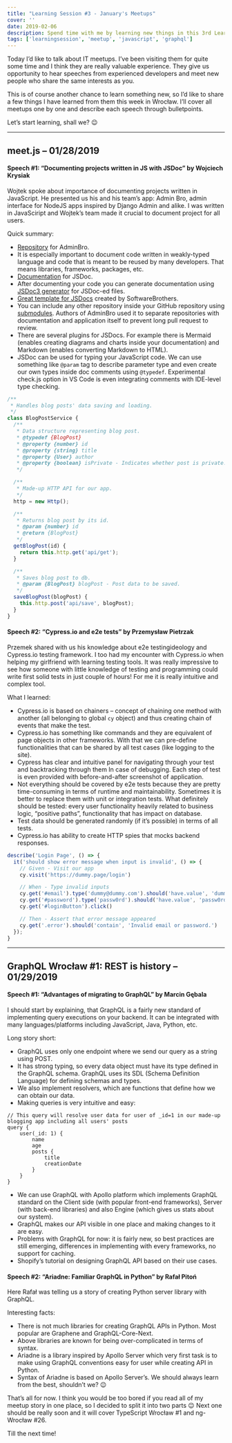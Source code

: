 ```yaml
---
title: "Learning Session #3 - January's Meetups"
cover: ''
date: 2019-02-06
description: Spend time with me by learning new things in this 3rd Learning Session!
tags: ['learningsession', 'meetup', 'javascript', 'graphql']
---
```


Today I’d like to talk about IT meetups. I’ve been visiting them for quite some time and I think they are really valuable experience. They give us opportunity to hear speeches from experienced developers and meet new people who share the same interests as you.

This is of course another chance to learn something new, so I’d like to share a few things I have learned from them this week in Wrocław. I’ll cover all meetups one by one and describe each speech through bulletpoints.

Let’s start learning, shall we? 😉

---

## meet.js – 01/28/2019

#### Speech #1: “Documenting projects written in JS with JSDoc” by Wojciech Krysiak

Wojtek spoke about importance of documenting projects written in JavaScript. He presented us his and his team’s app: Admin Bro, admin interface for NodeJS apps inspired by Django Admin and alike. I was written in JavaSciript and Wojtek’s team made it crucial to document project for all users.

Quick summary:

- [Repository](https://github.com/SoftwareBrothers/admin-bro) for AdminBro.
- It is especially important to document code written in weakly-typed language and code that is meant to be reused by many developers. That means libraries, frameworks, packages, etc.
- [Documentation](http://usejsdoc.org/) for JSDoc.
- After documenting your code you can generate documentation using [JSDoc3 generator](https://github.com/jsdoc3/jsdoc) for JSDoc-ed files.
- [Great template for JSDocs](https://github.com/SoftwareBrothers/better-docs) created by SoftwareBrothers.
- You can include any other repository inside your GitHub repository using [submodules](https://github.blog/2016-02-01-working-with-submodules/). Authors of AdminBro used it to separate repositories with documentation and application itself to prevent long pull request to review.
- There are several plugins for JSDocs. For example there is Mermaid (enables creating diagrams and charts inside your documentation) and Markdown (enables converting Markdown to HTML).
- JSDoc can be used for typing your JavaScript code. We can use something like `@param` tag to describe parameter type and even create our own types inside doc comments using `@typedef`. Experimental check.js option in VS Code is even integrating comments with IDE-level type checking.

```js
/**
 * Handles blog posts' data saving and loading.
 */
class BlogPostService {
  /**
   * Data structure representing blog post.
   * @typedef {BlogPost}
   * @property {number} id
   * @property {string} title
   * @property {User} author
   * @property {boolean} isPrivate - Indicates whether post is private. Private posts are only visible to the author and his friends.
   */

  /**
   * Made-up HTTP API for our app.
   */
  http = new Http();

  /**
   * Returns blog post by its id.
   * @param {number} id
   * @return {BlogPost}
   */
  getBlogPost(id) {
    return this.http.get('api/get');
  }

  /**
   * Saves blog post to db.
   * @param {BlogPost} blogPost - Post data to be saved.
   */
  saveBlogPost(blogPost) {
    this.http.post('api/save', blogPost);
  }
}
```

#### Speech #2: “Cypress.io and e2e tests” by Przemysław Pietrzak

Przemek shared with us his knowledge about e2e testingideology and Cypress.io testing framework. I too had my encounter with Cypress.io when helping my girlfriend with learning testing tools. It was really impressive to see how someone with little knowledge of testing and programming could write first solid tests in just couple of hours! For me it is really intuitive and complex tool.

What I learned:

- Cypress.io is based on chainers – concept of chaining one method with another (all belonging to global `cy` object) and thus creating chain of events that make the test.
- Cypress.io has something like commands and they are equivalent of page objects in other frameworks. With that we can pre-define functionalities that can be shared by all test cases (like logging to the site).
- Cypress has clear and intuitive panel for navigating through your test and backtracking through them In case of debugging. Each step of test is even provided with before-and-after screenshot of application.
- Not everything should be covered by e2e tests because they are pretty time-consuming in terms of runtime and maintainability. Sometimes it is better to replace them with unit or integration tests. What definitely should be tested: every user functionality heavily related to business logic, “positive paths”, functionality that has impact on database.
- Test data should be generated randomly (if it’s possible) in terms of all tests.
- Cypress.io has ability to create HTTP spies that mocks backend responses.

```js
describe('Login Page', () => {
  it('should show error message when input is invalid', () => {
    // Given - Visit our app
    cy.visit('https://dummy.page/login')

    // When - Type invalid inputs
    cy.get('#email').type('dummy@dummy.com').should('have.value', 'dummy@dummy.com')
    cy.get('#password').type('passw0rd').should('have.value', 'passw0rd')
    cy.get('#loginButton').click()

    // Then - Assert that error message appeared
    cy.get('.error').should('contain', 'Invalid email or password.')
  });
}
```

---

## GraphQL Wrocław #1: REST is history – 01/29/2019

#### Speech #1: “Advantages of migrating to GraphQL” by Marcin Gębala

I should start by explaining, that GraphQL is a fairly new standard of implementing query executions on your backend. It can be integrated with many languages/platforms including JavaScript, Java, Python, etc.

Long story short:

- GraphQL uses only one endpoint where we send our query as a string using POST.
- It has strong typing, so every data object must have its type defined in the GraphQL schema. GraphQL uses its SDL (Schema Definition Language) for defining schemas and types. 
- We also implement resolvers, which are functions that define how we can obtain our data.
- Making queries is very intuitive and easy:

```
// This query will resolve user data for user of _id=1 in our made-up blogging app including all users' posts 
query {
    user(_id: 1) {
        name
        age
        posts {
            title
            creationDate
        }
    }
}
```

- We can use GraphQL with Apollo platform which implements GraphQL standard on the Client side (with popular front-end frameworks), Server (with back-end libraries) and also Engine (which gives us stats about our system).
- GraphQL makes our API visible in one place and making changes to it are easy.
- Problems with GraphQL for now: it is fairly new, so best practices are still emerging, differences in implementing with every frameworks, no support for caching.
- Shopify’s tutorial on designing GraphQL API based on their use cases.

#### Speech #2: “Ariadne: Familiar GraphQL in Python” by Rafał Pitoń

Here Rafał was telling us a story of creating Python server library with GraphQL.

Interesting facts:

- There is not much libraries for creating GraphQL APIs in Python. Most popular are Graphene and GraphQL-Core-Next.
- Above libraries are known for being over-complicated in terms of syntax.
- Ariadne is a library inspired by Apollo Server which very first task is to make using GraphQL conventions easy for user while creating API in Python.
- Syntax of Ariadne is based on Apollo Server’s. We should always learn from the best, shouldn’t we? 😉

That’s all for now. I think you would be too bored if you read all of my meetup story in one place, so I decided to split it into two parts 😉 Next one should be really soon and it will cover TypeScript Wrocław #1 and ng-Wrocław #26.

Till the next time!